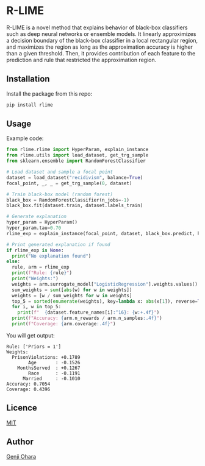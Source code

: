 # R-LIME

R-LIME is a novel method that explains behavior of black-box classifiers such as deep neural networks or ensemble models.
It linearly approximizes a decision boundary of the black-box classifier in a local rectangular region, and maximizes the region as long as the approximation accuracy is higher than a given threshold.
Then, it provides contribution of each feature to the prediction and rule that restricted the approximation region.

## Installation
Install the package from this repo:
```sh
pip install rlime
```
## Usage
Example code:
```py
from rlime.rlime import HyperParam, explain_instance
from rlime.utils import load_dataset, get_trg_sample
from sklearn.ensemble import RandomForestClassifier

# Load dataset and sample a focal point
dataset = load_dataset("recidivism", balance=True)
focal_point, _, _ = get_trg_sample(0, dataset)

# Train black-box model (random forest)
black_box = RandomForestClassifier(n_jobs=-1)
black_box.fit(dataset.train, dataset.labels_train)

# Generate explanation
hyper_param = HyperParam()
hyper_param.tau=0.70
rlime_exp = explain_instance(focal_point, dataset, black_box.predict, hyper_param)

# Print generated explanation if found
if rlime_exp is None:
  print("No explanation found")
else:
  rule, arm = rlime_exp
  print(f"Rule: {rule}")
  print("Weights:")
  weights = arm.surrogate_model["LogisticRegression"].weights.values()
  sum_weights = sum([abs(w) for w in weights])
  weights = [w / sum_weights for w in weights]
  top_5 = sorted(enumerate(weights), key=lambda x: abs(x[1]), reverse=True)[:5]
  for i, w in top_5:
    print(f"  {dataset.feature_names[i]:^16}: {w:+.4f}")
  print(f"Accuracy: {arm.n_rewards / arm.n_samples:.4f}")
  print(f"Coverage: {arm.coverage:.4f}")
```
You will get output:
```
Rule: ['Priors = 1']
Weights:
  PrisonViolations: +0.1789
        Age       : -0.1526
    MonthsServed  : +0.1267
        Race      : -0.1191
      Married     : -0.1010
Accuracy: 0.7054
Coverage: 0.4396
```

## Licence
[MIT](https://github.com/g-ohara/rlime/blob/main/LICENSE)

## Author
[Genji Ohara](https://github.com/g-ohara)
